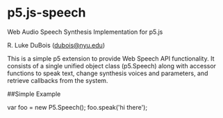 # p5.js-speech
Web Audio Speech Synthesis Implementation for p5.js

R. Luke DuBois (dubois@nyu.edu)

This is a simple p5 extension to provide Web Speech API functionality.  It consists of a single unified object class (p5.Speech) along with accessor functions to speak text, change synthesis voices and parameters, and retrieve callbacks from the system.

##Simple Example

var foo = new P5.Speech();
foo.speak('hi there');
